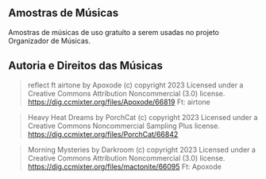 ## Amostras de Músicas

Amostras de músicas de uso gratuito a serem usadas no projeto Organizador de Músicas.

## Autoria e Direitos das Músicas

> reflect ft airtone by Apoxode (c) 
> copyright 2023
> Licensed under a Creative Commons Attribution Noncommercial  (3.0) license. 
> https://dig.ccmixter.org/files/Apoxode/66819 Ft: airtone

> Heavy Heat Dreams by PorchCat (c)
> copyright 2023
> Licensed under a Creative Commons Noncommercial Sampling Plus license.
> https://dig.ccmixter.org/files/PorchCat/66842 

> Morning Mysteries by Darkroom (c) 
> copyright 2023 
> Licensed under a Creative Commons Attribution Noncommercial  (3.0) license. 
> https://dig.ccmixter.org/files/mactonite/66095 Ft: Apoxode


